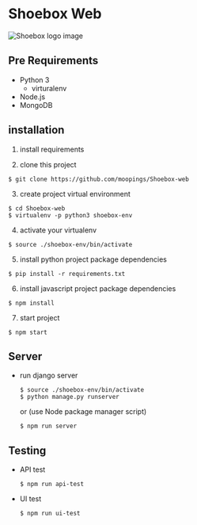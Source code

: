 # Shoebox Web

![Shoebox logo image](https://raw.githubusercontent.com/moopings/Shoebox-web/master/static/images/navigation_bar/logo_with_name.png)

## Pre Requirements
- Python 3
  - virturalenv
- Node.js
- MongoDB


## installation

1. install requirements

2. clone this project
  ```
  $ git clone https://github.com/moopings/Shoebox-web
  ```

3. create project virtual environment
  ```
  $ cd Shoebox-web
  $ virtualenv -p python3 shoebox-env
  ```

4. activate your virtualenv
  ```
  $ source ./shoebox-env/bin/activate
  ```

5. install python project package dependencies
  ```
  $ pip install -r requirements.txt
  ```

6. install javascript project package dependencies
  ```
  $ npm install
  ```

7. start project
  ```
  $ npm start
  ```


## Server
* run django server
  ```
  $ source ./shoebox-env/bin/activate
  $ python manage.py runserver
  ```

  or (use Node package manager script)

  ```
  $ npm run server
  ```


## Testing

* API test
  ```
  $ npm run api-test
  ```

* UI test
  ```
  $ npm run ui-test
  ```
